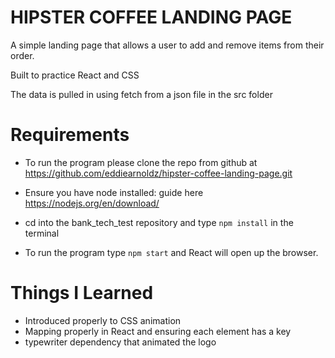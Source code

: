 # HIPSTER COFFEE LANDING PAGE

A simple landing page that allows a user to add and remove items from their order.

Built to practice React and CSS

The data is pulled in using fetch from a json file in the src folder


# Requirements
- To run the program please clone the repo from github at https://github.com/eddiearnoldz/hipster-coffee-landing-page.git

- Ensure you have node installed: guide here https://nodejs.org/en/download/

- cd into the bank_tech_test repository and type ```npm install``` in the terminal

- To run the program type ```npm start``` and React will open up the browser.

# Things I Learned

- Introduced properly to CSS animation
- Mapping properly in React and ensuring each element has a key
- typewriter dependency that animated the logo